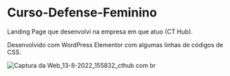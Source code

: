 # Curso-Defense-Feminino
Landing Page que desenvolvi na empresa em que atuo (CT Hub).

Desenvolvido com WordPress Elementor com algumas linhas de códigos de CSS.

![Captura da Web_13-8-2022_155832_cthub com br](https://user-images.githubusercontent.com/91435296/184507713-960d3e76-912f-4352-b07b-fb8bf8112e18.jpeg)

